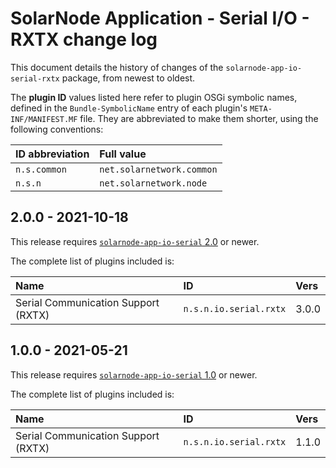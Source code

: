 # SolarNode Application - Serial I/O - RXTX change log

This document details the history of changes of the `solarnode-app-io-serial-rxtx` package, from
newest to oldest.

The **plugin ID** values listed here refer to plugin OSGi symbolic names, defined in the
`Bundle-SymbolicName` entry of each plugin's `META-INF/MANIFEST.MF` file. They are abbreviated to
make them shorter, using the following conventions:

| ID abbreviation | Full value                |
|:----------------|:--------------------------|
| `n.s.common`    | `net.solarnetwork.common` |
| `n.s.n`         | `net.solarnetwork.node`   |

## 2.0.0 - 2021-10-18

This release requires [`solarnode-app-io-serial` 2.0][io-serial-200] or newer.

The complete list of plugins included is:

| Name                                | ID                     | Vers  |
|:------------------------------------|:-----------------------|:------|
| Serial Communication Support (RXTX) | `n.s.n.io.serial.rxtx` | 3.0.0 |


## 1.0.0 - 2021-05-21

This release requires [`solarnode-app-io-serial` 1.0][io-serial-100] or newer.

The complete list of plugins included is:

| Name                                | ID                     | Vers  |
|:------------------------------------|:-----------------------|:------|
| Serial Communication Support (RXTX) | `n.s.n.io.serial.rxtx` | 1.1.0 |


[io-serial-100]: ../../solarnode-app-io-serial/debian/CHANGELOG.md#100---2021-05-21
[io-serial-200]: ../../solarnode-app-io-serial/debian/CHANGELOG.md#200---2021-10-18
